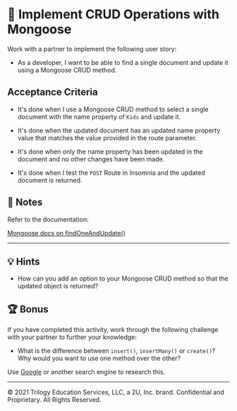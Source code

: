 # 📖 Implement CRUD Operations with Mongoose

Work with a partner to implement the following user story:

* As a developer, I want to be able to find a single document and update it using a Mongoose CRUD method.

## Acceptance Criteria

* It's done when I use a Mongoose CRUD method to select a single document with the name property of `Kids` and update it. 

* It's done when the updated document has an updated name property value that matches the value provided in the route parameter. 

* It's done when only the name property has been updated in the document and no other changes have been made. 

* It's done when I test the `POST` Route in Insomnia and the updated document is returned. 

## 📝 Notes

Refer to the documentation: 

[Mongoose docs on findOneAndUpdate()](https://mongoosejs.com/docs/tutorials/findoneandupdate.html)

---

## 💡 Hints

* How can you add an option to your Mongoose CRUD method so that the updated object is returned?

## 🏆 Bonus

If you have completed this activity, work through the following challenge with your partner to further your knowledge:

* What is the difference between `insert()`, `insertMany()` or `create()`? Why would you want to use one method over the other?

Use [Google](https://www.google.com) or another search engine to research this.

---
© 2021 Trilogy Education Services, LLC, a 2U, Inc. brand. Confidential and Proprietary. All Rights Reserved.
